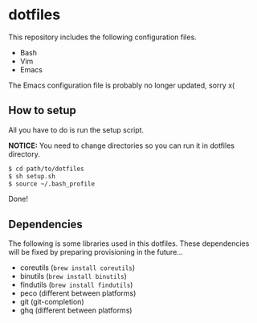 # dotfiles
This repository includes the following configuration files.

* Bash
* Vim
* Emacs

The Emacs configuration file is probably no longer updated, sorry x(

## How to setup
All you have to do is run the setup script.

**NOTICE:** You need to change directories so you can run it in dotfiles directory.

```bash
$ cd path/to/dotfiles
$ sh setup.sh
$ source ~/.bash_profile
```

Done!

## Dependencies
The following is some libraries used in this dotfiles. These dependencies will be fixed by preparing provisioning in the future...

* coreutils (`brew install coreutils`)
* binutils (`brew install binutils`)
* findutils (`brew install findutils`)
* peco (different between platforms)
* git (git-completion)
* ghq (different between platforms)
